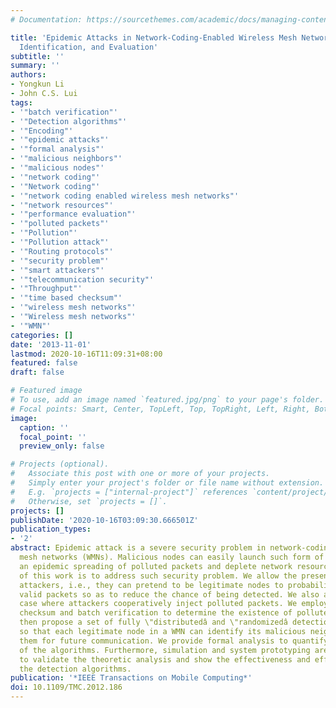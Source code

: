 ```yaml
---
# Documentation: https://sourcethemes.com/academic/docs/managing-content/

title: 'Epidemic Attacks in Network-Coding-Enabled Wireless Mesh Networks: Detection,
  Identification, and Evaluation'
subtitle: ''
summary: ''
authors:
- Yongkun Li
- John C.S. Lui
tags:
- '"batch verification"'
- '"Detection algorithms"'
- '"Encoding"'
- '"epidemic attacks"'
- '"formal analysis"'
- '"malicious neighbors"'
- '"malicious nodes"'
- '"network coding"'
- '"Network coding"'
- '"network coding enabled wireless mesh networks"'
- '"network resources"'
- '"performance evaluation"'
- '"polluted packets"'
- '"Pollution"'
- '"Pollution attack"'
- '"Routing protocols"'
- '"security problem"'
- '"smart attackers"'
- '"telecommunication security"'
- '"Throughput"'
- '"time based checksum"'
- '"wireless mesh networks"'
- '"Wireless mesh networks"'
- '"WMN"'
categories: []
date: '2013-11-01'
lastmod: 2020-10-16T11:09:31+08:00
featured: false
draft: false

# Featured image
# To use, add an image named `featured.jpg/png` to your page's folder.
# Focal points: Smart, Center, TopLeft, Top, TopRight, Left, Right, BottomLeft, Bottom, BottomRight.
image:
  caption: ''
  focal_point: ''
  preview_only: false

# Projects (optional).
#   Associate this post with one or more of your projects.
#   Simply enter your project's folder or file name without extension.
#   E.g. `projects = ["internal-project"]` references `content/project/deep-learning/index.md`.
#   Otherwise, set `projects = []`.
projects: []
publishDate: '2020-10-16T03:09:30.666501Z'
publication_types:
- '2'
abstract: Epidemic attack is a severe security problem in network-coding-enabled wireless
  mesh networks (WMNs). Malicious nodes can easily launch such form of attack to create
  an epidemic spreading of polluted packets and deplete network resources. The contribution
  of this work is to address such security problem. We allow the presence of \"smartâ
  attackers, i.e., they can pretend to be legitimate nodes to probabilistically transmit
  valid packets so as to reduce the chance of being detected. We also address the
  case where attackers cooperatively inject polluted packets. We employ the time-based
  checksum and batch verification to determine the existence of polluted packets,
  then propose a set of fully \"distributedâ and \"randomizedâ detection algorithms
  so that each legitimate node in a WMN can identify its malicious neighbors and purge
  them for future communication. We provide formal analysis to quantify the performance
  of the algorithms. Furthermore, simulation and system prototyping are carried out
  to validate the theoretic analysis and show the effectiveness and efficiency of
  the detection algorithms.
publication: '*IEEE Transactions on Mobile Computing*'
doi: 10.1109/TMC.2012.186
---
```

